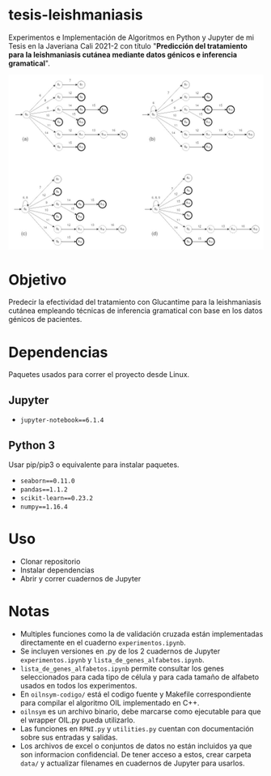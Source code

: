 # tesis-leishmaniasis
Experimentos e Implementación de Algoritmos en Python y Jupyter de mi Tesis en la Javeriana Cali 2021-2 con título "**Predicción del tratamiento para la leishmaniasis cutánea mediante datos génicos e inferencia gramatical**".

![Automatas](foto.jpg)

# Objetivo
Predecir la efectividad del tratamiento con Glucantime para la leishmaniasis cutánea empleando técnicas de inferencia gramatical con base en los datos génicos de pacientes.

# Dependencias
Paquetes usados para correr el proyecto desde Linux.

## Jupyter
- `jupyter-notebook==6.1.4`

## Python 3
Usar pip/pip3 o equivalente para instalar paquetes.

- `seaborn==0.11.0`
- `pandas==1.1.2`
- `scikit-learn==0.23.2`
- `numpy==1.16.4`

# Uso
- Clonar repositorio
- Instalar dependencias
- Abrir y correr cuadernos de Jupyter

# Notas
- Multiples funciones como la de validación cruzada están implementadas directamente en el cuaderno `experimentos.ipynb`.
- Se incluyen versiones en .py de los 2 cuadernos de Jupyter `experimentos.ipynb` y `lista_de_genes_alfabetos.ipynb`.
- `lista_de_genes_alfabetos.ipynb` permite consultar los genes seleccionados para cada tipo de célula y para cada tamaño de alfabeto usados en todos los experimentos.
- En `oilnsym-codigo/` está el codigo fuente y Makefile correspondiente para compilar el algoritmo OIL implementado en C++.
- `oilnsym` es un archivo binario, debe marcarse como ejecutable para que el wrapper OIL.py pueda utilizarlo.
- Las funciones en `RPNI.py` y `utilities.py` cuentan con documentación sobre sus entradas y salidas.
- Los archivos de excel o conjuntos de datos no están incluidos ya que son informacion confidencial. De tener acceso a estos, crear carpeta `data/` y actualizar filenames en cuadernos de Jupyter para usarlos.
